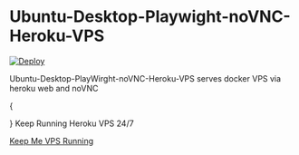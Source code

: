# Ubuntu-Desktop-Playwight-noVNC-Heroku-VPS

[![Deploy](https://www.herokucdn.com/deploy/button.svg)](https://dashboard.heroku.com/new?template=https://github.com/limasjeffry/heroku-vps-1)

Ubuntu-Desktop-PlayWirght-noVNC-Heroku-VPS serves docker VPS via heroku web and noVNC

{

  }
Keep Running Heroku VPS 24/7

[Keep Me VPS Running](http://kaffeine.herokuapp.com/)


